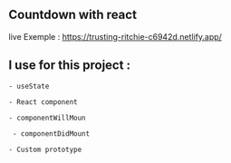 ## Countdown with react 

live Exemple : https://trusting-ritchie-c6942d.netlify.app/

## I use for this project : 

`- useState`

 `- React component`

 `- componentWillMoun `

` - componentDidMount`

` - Custom prototype `
